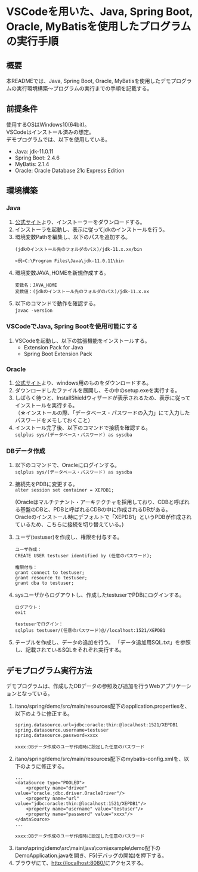 # VSCodeを用いた、Java, Spring Boot, Oracle, MyBatisを使用したプログラムの実行手順

## 概要
本READMEでは、Java, Spring Boot, Oracle, MyBatisを使用したデモプログラムの実行環境構築～プログラムの実行までの手順を記載する。

## 前提条件
使用するOSはWindows10(64bit)。<br>
VSCodeはインストール済みの想定。<br>
デモプログラムでは、以下を使用している。
- Java: jdk-⁠11.0.11
- Spring Boot: 2.4.6
- MyBatis: 2.1.4
- Oracle: Oracle Database 21c Express Edition

## 環境構築
### Java
1. [公式サイト](https://www.oracle.com/java/technologies/javase/jdk11-archive-downloads.html)より、インストーラーをダウンロードする。
1. インストーラを起動し、表示に従ってjdkのインストールを行う。<br>
1. 環境変数Pathを編集し、以下のパスを追加する。
    ```
    (jdkのインストール先のフォルダのパス)/jdk-11.x.xx/bin

    <例>C:\Program Files\Java\jdk-11.0.11\bin
    ```
1. 環境変数JAVA_HOMEを新規作成する。
    ```
    変数名：JAVA_HOME
    変数値：(jdkのインストール先のフォルダのパス)/jdk-11.x.xx
    ```
1. 以下のコマンドで動作を確認する。<br>
    `javac -version`

### VSCodeでJava, Spring Bootを使用可能にする
1. VSCodeを起動し、以下の拡張機能をインストールする。
    - Extension Pack for Java
    - Spring Boot Extension Pack

### Oracle
1. [公式サイト](https://www.oracle.com/jp/database/technologies/xe-downloads.html)より、windows用のものをダウンロードする。
1. ダウンロードしたファイルを展開し、その中のsetup.exeを実行する。
1. しばらく待つと、InstallShieldウィザードが表示されるため、表示に従ってインストールを実行する。<br>
（☆インストールの際、「データベース・パスワードの入力」にて入力したパスワードをメモしておくこと）
1. インストール完了後、以下のコマンドで接続を確認する。<br>
    `sqlplus sys/(データベース・パスワード) as sysdba`

### DBデータ作成
1. 以下のコマンドで、Oracleにログインする。<br>
    `sqlplus sys/(データベース・パスワード) as sysdba`
1. 接続先をPDBに変更する。<br>
    `alter session set container = XEPDB1;`

    (Oracleはマルチテナント・アーキテクチャを採用しており、CDBと呼ばれる基盤のDBと、PDBと呼ばれるCDBの中に作成されるDBがある。<br>
    Oracleのインストール時にデフォルトで「XEPDB1」というPDBが作成されているため、こちらに接続を切り替えている。)
1. ユーザ(testuser)を作成し、権限を付与する。
    ```
    ユーザ作成：
    CREATE USER testuser identified by (任意のパスワード);

    権限付与：
    grant connect to testuser;
    grant resource to testuser;
    grant dba to testuser;
    ```
1. sysユーザからログアウトし、作成したtestuserでPDBにログインする。
    ```
    ログアウト：
    exit

    testuserでログイン：
    sqlplus testuser/(任意のパスワード)@//localhost:1521/XEPDB1
    ```
1. テーブルを作成し、データの追加を行う。
    「データ追加用SQL.txt」を参照し、記載されているSQLをそれぞれ実行する。

## デモプログラム実行方法
デモプログラムは、作成したDBデータの参照及び追加を行うWebアプリケーションとなっている。
1. itano/spring/demo/src/main/resources配下のapplication.propertiesを、以下のように修正する。
    ```
    spring.datasource.url=jdbc:oracle:thin:@localhost:1521/XEPDB1
    spring.datasource.username=testuser
    spring.datasource.password=xxxx
    
    xxxx:DBデータ作成のユーザ作成時に設定した任意のパスワード
    ```
1. itano/spring/demo/src/main/resources配下のmybatis-config.xmlを、以下のように修正する。
    ```
    ...
    <dataSource type="POOLED">
        <property name="driver" value="oracle.jdbc.driver.OracleDriver"/>
        <property name="url" value="jdbc:oracle:thin:@localhost:1521/XEPDB1"/>
        <property name="username" value="testuser"/>
        <property name="password" value="xxxx"/>
    </dataSource>
    ...

    xxxx:DBデータ作成のユーザ作成時に設定した任意のパスワード
    ```
1. itano\spring\demo\src\main\java\com\example\demo配下のDemoApplication.javaを開き、F5(デバッグの開始)を押下する。
1. ブラウザにて、[http://localhost:8080/](http://localhost:8080/)にアクセスする。

